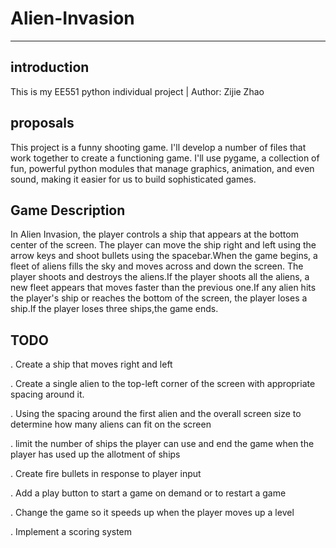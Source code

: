 # Alien-Invasion
---------------
introduction
--------------
This is my EE551 python individual project | Author: Zijie Zhao

proposals
--------------
This project is a funny shooting game. I'll develop a number of files that work together to create a functioning game. I'll use pygame, a collection of fun, powerful python modules that manage graphics, animation, and even sound, making it easier for us to build sophisticated games.

Game Description
---------------
In Alien Invasion, the player controls a ship that appears at the bottom center of the screen. The player can move the ship right and left using the arrow keys and shoot bullets using the spacebar.When the game begins, a fleet of aliens fills the sky and moves across and down the screen. The player shoots and destroys the aliens.If the player shoots all the aliens, a new fleet appears that moves faster than the previous one.If any alien hits the player's ship or reaches the bottom of the screen, the player loses a ship.If the player loses three ships,the game ends.

TODO
----------

. Create a ship that moves right and left

. Create a single alien to the top-left corner of the screen with appropriate spacing around it.

. Using the spacing around the first alien and the overall screen size to determine how many aliens can fit on the screen

. limit the number of ships the player can use and end the game when the player has used up the allotment of ships 

. Create fire bullets in response to player input

. Add a play button to start a game on demand or to restart a game 

. Change the game so it speeds up when the player moves up a level

. Implement a scoring system
